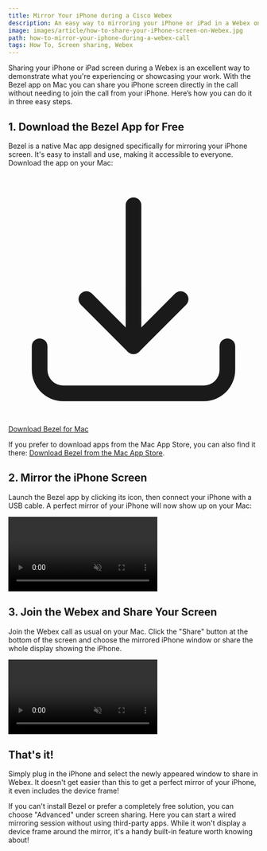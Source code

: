 ```yaml
---
title: Mirror Your iPhone during a Cisco Webex
description: An easy way to mirroring your iPhone or iPad in a Webex on your Mac. 
image: images/article/how-to-share-your-iPhone-screen-on-Webex.jpg
path: how-to-mirror-your-iphone-during-a-webex-call
tags: How To, Screen sharing, Webex
---
```


Sharing your iPhone or iPad screen during a Webex is an excellent way to demonstrate what you're experiencing or showcasing your work. With the Bezel app on Mac you can share you iPhone screen directly in the call without needing to join the call from your iPhone. Here’s how you can do it in three easy steps.

## 1. Download the Bezel App for Free

Bezel is a native Mac app designed specifically for mirroring your iPhone screen. It's easy to install and use, making it accessible to everyone. Download the app on your Mac:

<p class="not-prose">
    <a href="/bezel/thank-you-for-trying-bezel?utm_source=bezel&utm_medium=article&utm_content=jitsi-sharing" class="rounded-md ring-1 ring-purple-600 hover:bg-purple-600 hover:ring-purple-600 px-6 py-3 text-m font-semibold text-purple-600 dark:text-white hover:text-white shadow-sm focus-visible:outline focus-visible:outline-2 focus-visible:outline-offset-2 focus-visible:outline-indigo-600"><svg xmlns="http://www.w3.org/2000/svg" viewBox="0 0 24 24" fill="currentColor" class="inline-block w-6 h-6 mr-1 -mt-1">
    <path fill-rule="evenodd" d="M12 2.25a.75.75 0 01.75.75v11.69l3.22-3.22a.75.75 0 111.06 1.06l-4.5 4.5a.75.75 0 01-1.06 0l-4.5-4.5a.75.75 0 111.06-1.06l3.22 3.22V3a.75.75 0 01.75-.75zm-9 13.5a.75.75 0 01.75.75v2.25a1.5 1.5 0 001.5 1.5h13.5a1.5 1.5 0 001.5-1.5V16.5a.75.75 0 011.5 0v2.25a3 3 0 01-3 3H5.25a3 3 0 01-3-3V16.5a.75.75 0 01.75-.75z" clip-rule="evenodd"></path>
    </svg> Download Bezel for Mac</a>
</p>

If you prefer to download apps from the Mac App Store, you can also find it there: [Download Bezel from the Mac App Store](https://apps.apple.com/us/app/bezel-phone-mirroring/id6476268685).

## 2. Mirror the iPhone Screen

Launch the Bezel app by clicking its icon, then connect your iPhone with a USB cable. A perfect mirror of your iPhone will now show up on your Mac:

<video autoplay muted playsinline loop preload="auto" class="not-prose mx-auto w-full rounded-md bg-white/5 ring-1 ring-gray-600/50 dark:ring-white/50">
    <source src="/bezel/video/article-connect.mp4#t=0.001" type="video/mp4">
</video>

## 3. Join the Webex and Share Your Screen

Join the Webex call as usual on your Mac. Click the "Share" button at the bottom of the screen and choose the mirrored iPhone window or share the whole display showing the iPhone. 

<video autoplay muted playsinline loop preload="auto" class="not-prose mx-auto w-full rounded-md bg-white/5 ring-1 ring-gray-600/50 dark:ring-white/50">
    <source src="/bezel/video/article-share-in-webex.mp4#t=0.001" type="video/mp4">
</video>

## That's it!

Simply plug in the iPhone and select the newly appeared window to share in Webex. It doesn't get easier than this to get a perfect mirror of your iPhone, it even includes the device frame!

If you can't install Bezel or prefer a completely free solution, you can choose "Advanced" under screen sharing. Here you can start a wired mirroring session without using third-party apps. While it won't display a device frame around the mirror, it's a handy built-in feature worth knowing about! 
